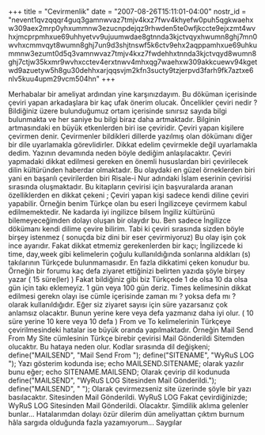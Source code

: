 +++
title = "Cevirmenlik"
date = "2007-08-26T15:11:01-04:00"
nostr_id = "nevent1qvzqqqr4guq3gamnwvaz7tmjv4kxz7fwv4khyefw0puh5qgkwaehxw309aex2mrp0yhxummnw3ezucnpdejqz9rhwden5te0wfjkccte9ejxzmt4wvhxjmcprpmhxue69uhhyetvv9ujuumwdae8gtnnda3kjctvqyxhwumn8ghj7mn0wvhxcmmvqyt8wumn8ghj7un9d3shjtnswf5k6ctv9ehx2aqppamhxue69uhkummnw3ezumt0d5q3vamnwvaz7tmjv4kxz7fwdehhxtnnda3kjctvqyd8wumn8ghj7ctjw35kxmr9wvhxcctev4erxtnwv4mhxqg7waehxw309akkcuewv94kgetwd9azuetyw5h8gu30dehhxarjqqsvjm2kfn3sucty9tzjerpvd3farh9fk7aztxe6nlv5kuu4upm29vcm504hn"
+++

Merhabalar bir ameliyat ardından yine karşınızdayım. Bu döküman içerisinde çeviri yapan arkadaşlara bir kaç ufak önerim olucak. Öncelikler çeviri nedir ? Bildiğiniz üzere bulunduğumuz ortam içerisinde sınırsız sayıda bilgi bulunmakta ve her saniye bu bilgi biraz daha artmaktadır. Bilginin artmasındaki en büyük etkenlerden biri ise çeviridir. Çeviri yapan kişilere çevirmen denir. Çevirmenler bildikleri dillerde yazılmış olan dökümanı diğer bir dile uyarlamakla görevlidirler. Dikkat edelim çevirmekle değil uyarlamakla dedim. Yazının devamında neden böyle dediğim anlaşılacaktır. Çeviri yapmadaki dikkat edilmesi gereken en önemli hususlardan biri çevirilecek dilin kültüründen haberdar olmaktadır. Bu olaydaki en güzel örneklerden biri yani en başarılı çevirilerden biri Risale-i Nur adındaki İslam eserinin çevirisi sırasında oluşmaktadır. Bu kitapların çevirisi için başvuralarda aranan özelliklerden en dikkat çekeni ; Çeviri yapan kişi sadece kendi diline çeviri yapabilir. Örneğin benim Türkçe olan bu eseri İngilizceye çevirmem kabul edilmemektedir. Ne kadarda iyi ingilizce bilsem İngiliz kültürünü bilemeyeceğimden dolayı oluşan bir olaydır bu. Ben sadece İngilizce dökümanı kendi dilime çevire bilirim. Tabi ki çeviri sırasında sizden böyle birşey istenmez ( sonuçda biz dini bir eser çevirmiyoruz) Bu olay işin çok ince ayarıdır. Fakat dikkat etmemiz gerekenlerden bir kaçı; İngilizcede ki time, day,week gibi kelimelerin çoğulu kullanıldığında sonlarına aldıkları (s) takılarının Türkçede bulunmamasıdır. En fazla dikkatimi çeken konudur bu. Örneğin bir forumu kaç defa ziyaret ettiğinizi belirten yazıda şöyle birşey yazar ( 15 süre(ler) ) Fakat bildiğiniz gibi biz Türkçede 1 de olsa 10 da olsa gün için takı eklemeyiz. 1 gün veya 100 gün deriz. Times kelimesinin dikkat edilmesi gerekn olayı ise cümle içerisinde zaman mı ? yoksa defa mı ? olarak kullanıldığıdır. Eğer siz ziyaret sayısı için süre yazarsanız çok anlamsız olacaktır. Bunun yerine kere veya defa yazmanız daha iyi olur. ( 10 süre yerine 10 kere veya 10 defa ) From ve To kelimelerinin Türkçeye çevirilmesindeki hatalar ise büyük oranda yapılmaktadır. Örneğin Mail Send From My Site cümlesinin Türkçe birebir çevirisi Mail Gönderildi Sitemden olucaktır. Bu hataya neden olur. Kodlar sırasında dil değişkeni; define("MAILSEND", "Mail Send From "); define("SITENAME", "WyRuS LOG "); Yazı gösterim kodunda ise; echo MAILSEND.SITENAME; olarak yazılır bunu eğer; echo SITENAME.MAILSEND; Olarak çevirip dil kodunuda define("MAILSEND", "WyRuS LOG Sitesinden Mail Gönderildi."); define("MAILSEND", " "); Olarak çevirmezseniz site üzerinde şöyle bir yazı basılacaktır. Sitesinden Mail Gönderildi. WyRuS LOG Fakat çevirdiğinizde; WyRuS LOG Sitesinden Mail Gönderildi. Olacaktır. Şimdilik aklıma gelenler bunlar... Hatalarımdan dolayı özür dilerim dün ameliyattan çıktım burnum hâla sargıda olduğunda fazla yazamıyorum... Saygılar
